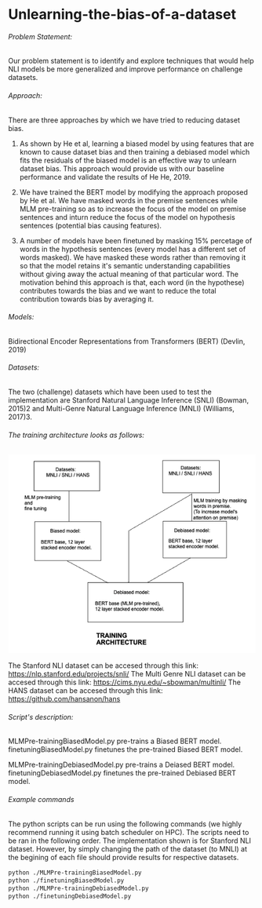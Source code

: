 # Unlearning-the-bias-of-a-dataset

###### Problem Statement: 
Our problem statement is to identify and explore techniques that would help NLI models be more generalized and improve performance on challenge datasets. 

###### Approach: 
There are three approaches by which we have tried to reducing dataset bias.

1. As shown by He et al, learning a biased model by using features that are known to cause dataset bias and then training a debiased model which fits the residuals of the biased model is an effective way to unlearn dataset bias. This approach would provide us with our baseline performance and validate the results of He He, 2019.

2. We have trained the BERT model by modifying the approach proposed by He et al. We have masked words in the premise sentences while MLM pre-training so as to increase the focus of the model on premise sentences and inturn reduce the focus of the model on hypothesis sentences (potential bias causing features).

3. A number of models have been finetuned by masking 15% percetage of words in the hypothesis sentences (every model has a different set of words masked). We have masked these words rather than removing it so that the model retains it's semantic understanding capabilities without giving away the actual meaning of that particular word. The motivation behind this approach is that, each word (in the hypothese) contributes towards the bias and we want to reduce the total contribution towards bias by averaging it.

###### Models: 
Bidirectional Encoder Representations from Transformers (BERT) (Devlin, 2019)

###### Datasets: 
The two (challenge) datasets which have been used to test the implementation are Stanford Natural Language Inference (SNLI) (Bowman, 2015)2 and Multi-Genre Natural Language Inference (MNLI) (Williams, 2017)3.

###### The training architecture looks as follows:

![alt text](https://raw.githubusercontent.com/pradyGn/Unlearning-the-bias-of-a-dataset/main/Architecture.png)

The Stanford NLI dataset can be accesed through this link: https://nlp.stanford.edu/projects/snli/
The Multi Genre NLI dataset can be accesed through this link: https://cims.nyu.edu/~sbowman/multinli/
The HANS dataset can be accesed through this link: https://github.com/hansanon/hans

###### Script's description:

MLMPre-trainingBiasedModel.py pre-trains a Biased BERT model.    
finetuningBiasedModel.py finetunes the pre-trained Biased BERT model.   

MLMPre-trainingDebiasedModel.py pre-trains a Deiased BERT model.   
finetuningDebiasedModel.py finetunes the pre-trained Debiased BERT model.   

###### Example commands
The python scripts can be run using the following commands (we highly recommend running it using batch scheduler on HPC). The scripts need to be ran in the following order. The implementation shown is for Stanford NLI dataset. However, by simply changing the path of the dataset (to MNLI) at the begining of each file should provide results for respective datasets.

```
python ./MLMPre-trainingBiasedModel.py
python ./finetuningBiasedModel.py
python ./MLMPre-trainingDebiasedModel.py
python ./finetuningDebiasedModel.py
```


